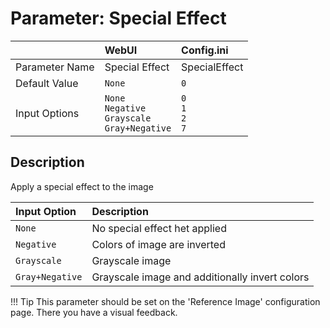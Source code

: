# Parameter: Special Effect

|                   | WebUI               | Config.ini
|:---               |:---                 |:----
| Parameter Name    | Special Effect      | SpecialEffect
| Default Value     | `None`              | `0`
| Input Options     | `None`<br>`Negative`<br>`Grayscale`<br>`Gray+Negative`| `0`<br>`1`<br>`2`<br>`7`


## Description

Apply a special effect to the image


| Input Option  | Description
|:---           |:---
| `None`        | No special effect het applied
| `Negative`    | Colors of image are inverted
| `Grayscale`   | Grayscale image
| `Gray+Negative`| Grayscale image and additionally invert colors



!!! Tip
    This parameter should be set on the 'Reference Image' configuration page.
    There you have a visual feedback.
